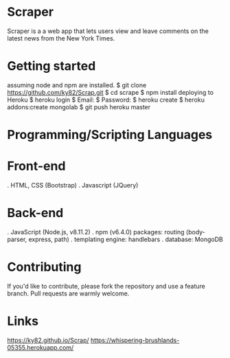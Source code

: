 # Scraper

Scraper is a a web app that lets users view and leave comments on the latest news from the New York Times.

# Getting started
assuming node and npm are installed.
$ git clone https://github.com/ky82/Scrap.git
$ cd scrape
$ npm install
deploying to Heroku
$ heroku login
$ Email: <enter email>
$ Password: <password>
$ heroku create <enter app name>
$ heroku addons:create mongolab
$ git push heroku master
  
# Programming/Scripting Languages
# Front-end
. HTML, CSS (Bootstrap)
. Javascript (JQuery)
# Back-end
. JavaScript (Node.js, v8.11.2)
. npm (v6.4.0) packages: routing (body-parser, express, path)
. templating engine: handlebars
. database: MongoDB
# Contributing
If you'd like to contribute, please fork the repository and use a feature branch. Pull requests are warmly welcome.

# Links
https://ky82.github.io/Scrap/
https://whispering-brushlands-05355.herokuapp.com/
